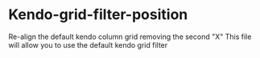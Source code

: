 # Kendo-grid-filter-position
Re-align the default kendo column grid removing the second "X"
This file will allow you to use the default kendo grid filter 
